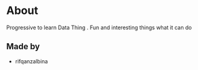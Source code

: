 # About
Progressive to learn Data Thing . Fun and interesting things what it can do 

## Made by 
- rifqanzalbina

